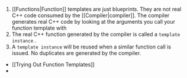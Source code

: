 1. [[Functions|Function]] templates are just blueprints. They are not real C++ code consumed by the [[Compiler|compiler]]. The compiler generates real C++ code by looking at the arguments you call your function template with
2. The real C++ function generated by the compiler is called a `template instance` .
3. A `template instance` will be reused when a similar function call is issued. No duplicates are generated by the compiler.


- [[Trying Out Function Templates]]
- 